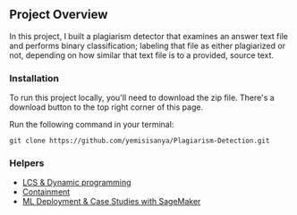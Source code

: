 ## Project Overview

In this project, I built a plagiarism detector that examines an answer text file and performs binary classification; labeling that file as either plagiarized or not, depending on how similar that text file is to a provided, source text.


### Installation

To run this project locally, you'll need to download the zip file. There's a download button to the top right corner of this page. 


Run the following command in your terminal:

```
git clone https://github.com/yemisisanya/Plagiarism-Detection.git
```

### Helpers
- [LCS & Dynamic programming](https://www.youtube.com/watch?v=sSno9rV8Rhg)
- [Containment](https://classroom.udacity.com/nanodegrees/nd009t/parts/670d5990-4694-47a7-887d-c84710e15a45/modules/b242580a-f3b5-4f56-8959-56a2a95e64c3/)
- [ML Deployment & Case Studies with SageMaker](https://github.com/udacity/ML_SageMaker_Studies)